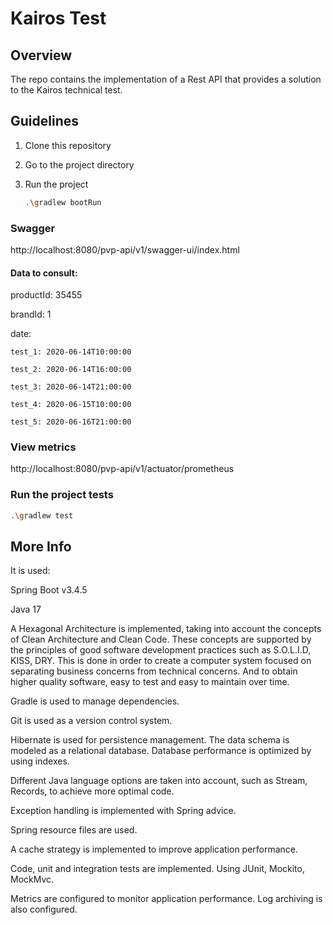 # Kairos Test

## Overview
The repo contains the implementation of a Rest API that provides a solution to the Kairos technical test.

## Guidelines

1. Clone this repository

2. Go to the project directory

3. Run the project
    ```sh
    .\gradlew bootRun
    ```

### Swagger
http://localhost:8080/pvp-api/v1/swagger-ui/index.html

#### Data to consult:

productId: 35455

brandId: 1

date:

    test_1: 2020-06-14T10:00:00

    test_2: 2020-06-14T16:00:00

    test_3: 2020-06-14T21:00:00

    test_4: 2020-06-15T10:00:00

    test_5: 2020-06-16T21:00:00

### View metrics
http://localhost:8080/pvp-api/v1/actuator/prometheus

### Run the project tests
```sh
.\gradlew test
```

## More Info
It is used:

Spring Boot v3.4.5

Java 17

A Hexagonal Architecture is implemented, taking into account the concepts of Clean Architecture and Clean Code.
These concepts are supported by the principles of good software development practices such as S.O.L.I.D, KISS, DRY.
This is done in order to create a computer system focused on separating business concerns from technical concerns.
And to obtain higher quality software, easy to test and easy to maintain over time.

Gradle is used to manage dependencies.

Git is used as a version control system.

Hibernate is used for persistence management.
The data schema is modeled as a relational database. Database performance is optimized by using indexes.

Different Java language options are taken into account, such as Stream, Records, to achieve more optimal code.

Exception handling is implemented with Spring advice.

Spring resource files are used.

A cache strategy is implemented to improve application performance.

Code, unit and integration tests are implemented. Using JUnit, Mockito, MockMvc.

Metrics are configured to monitor application performance. Log archiving is also configured.
